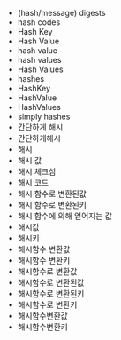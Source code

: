 ﻿- (hash/message) digests
- hash codes
- Hash Key
- Hash Value
- hash value
- hash values
- Hash Values
- hashes
- HashKey
- HashValue
- HashValues
- simply hashes
- 간단하게 해시
- 간단하게해시
- 해시
- 해시 값
- 해시 체크섬
- 해시 코드
- 해시 함수로 변환된값
- 해시 함수로 변환된키
- 해시 함수에 의해 얻어지는 값
- 해시값
- 해시키
- 해시함수 변환값
- 해시함수 변환키
- 해시함수로 변환값
- 해시함수로 변환된값
- 해시함수로 변환된키
- 해시함수로 변환키
- 해시함수변환값
- 해시함수변환키
